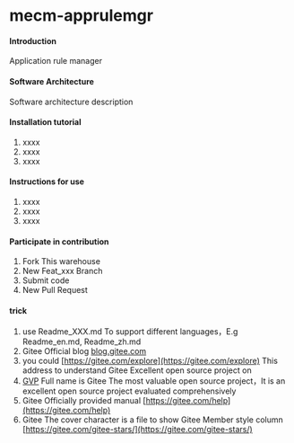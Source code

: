 # mecm-apprulemgr

#### Introduction
Application rule manager

#### Software Architecture
Software architecture description


#### Installation tutorial

1.  xxxx
2.  xxxx
3.  xxxx

#### Instructions for use

1.  xxxx
2.  xxxx
3.  xxxx

#### Participate in contribution

1.  Fork This warehouse
2.  New Feat_xxx Branch
3.  Submit code
4.  New Pull Request


#### trick

1.  use Readme\_XXX.md To support different languages，E.g Readme\_en.md, Readme\_zh.md
2.  Gitee Official blog [blog.gitee.com](https://blog.gitee.com)
3.  you could [https://gitee.com/explore](https://gitee.com/explore) This address to understand Gitee Excellent open source project on
4.  [GVP](https://gitee.com/gvp) Full name is Gitee The most valuable open source project，It is an excellent open source project evaluated comprehensively
5.  Gitee Officially provided manual [https://gitee.com/help](https://gitee.com/help)
6.  Gitee The cover character is a file to show Gitee Member style column [https://gitee.com/gitee-stars/](https://gitee.com/gitee-stars/)
